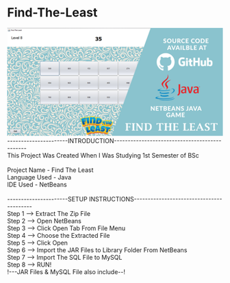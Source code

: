 # Find-The-Least
![alt text](https://github.com/AfzalAhamed/Find-The-Least/blob/main/image.jpg?raw=true)
----------------------INTRODUCTION----------------------------------------------<br/>
This Project Was Created When I Was Studying 1st Semester of BSc<br/>
<br/>
Project Name - Find The Least<br/>
Language Used - Java<br/>
IDE Used -  NetBeans<br/>
<br/>
----------------------SETUP INSTRUCTIONS-----------------------------------------<br/>
Step 1 --> Extract The Zip File <br/>
Step 2 --> Open NetBeans <br/>
Step 3 --> Click Open Tab From File Menu <br/>
Step 4 --> Choose the Extracted File <br/>
Step 5 --> Click Open <br/>
Step 6 --> Import the JAR Files to Library Folder From NetBeans<br/> 
Step 7 --> Import The SQL File to MySQL <br/>
Step 8 --> RUN!<br/>
!---JAR Files & MySQL File also include--! <br/>

